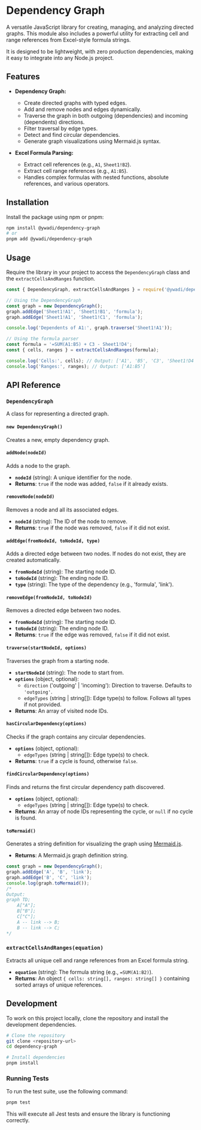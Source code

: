 # Dependency Graph

A versatile JavaScript library for creating, managing, and analyzing directed graphs. This module also includes a powerful utility for extracting cell and range references from Excel-style formula strings.

It is designed to be lightweight, with zero production dependencies, making it easy to integrate into any Node.js project.

## Features

- **Dependency Graph:**
  - Create directed graphs with typed edges.
  - Add and remove nodes and edges dynamically.
  - Traverse the graph in both outgoing (dependencies) and incoming (dependents) directions.
  - Filter traversal by edge types.
  - Detect and find circular dependencies.
  - Generate graph visualizations using Mermaid.js syntax.

- **Excel Formula Parsing:**
  - Extract cell references (e.g., `A1`, `Sheet1!B2`).
  - Extract cell range references (e.g., `A1:B5`).
  - Handles complex formulas with nested functions, absolute references, and various operators.

## Installation

Install the package using npm or pnpm:

```bash
npm install @ywadi/dependency-graph
# or
pnpm add @ywadi/dependency-graph
```

## Usage

Require the library in your project to access the `DependencyGraph` class and the `extractCellsAndRanges` function.

```javascript
const { DependencyGraph, extractCellsAndRanges } = require('@ywadi/dependency-graph');

// Using the DependencyGraph
const graph = new DependencyGraph();
graph.addEdge('Sheet1!A1', 'Sheet1!B1', 'formula');
graph.addEdge('Sheet1!A1', 'Sheet1!C1', 'formula');

console.log('Dependents of A1:', graph.traverse('Sheet1!A1'));

// Using the formula parser
const formula = '=SUM(A1:B5) + C3 - Sheet1!D4';
const { cells, ranges } = extractCellsAndRanges(formula);

console.log('Cells:', cells); // Output: ['A1', 'B5', 'C3', 'Sheet1!D4']
console.log('Ranges:', ranges); // Output: ['A1:B5']
```

## API Reference

### `DependencyGraph`

A class for representing a directed graph.

#### `new DependencyGraph()`

Creates a new, empty dependency graph.

#### `addNode(nodeId)`

Adds a node to the graph.

- **`nodeId`** (string): A unique identifier for the node.
- **Returns**: `true` if the node was added, `false` if it already exists.

#### `removeNode(nodeId)`

Removes a node and all its associated edges.

- **`nodeId`** (string): The ID of the node to remove.
- **Returns**: `true` if the node was removed, `false` if it did not exist.

#### `addEdge(fromNodeId, toNodeId, type)`

Adds a directed edge between two nodes. If nodes do not exist, they are created automatically.

- **`fromNodeId`** (string): The starting node ID.
- **`toNodeId`** (string): The ending node ID.
- **`type`** (string): The type of the dependency (e.g., 'formula', 'link').

#### `removeEdge(fromNodeId, toNodeId)`

Removes a directed edge between two nodes.

- **`fromNodeId`** (string): The starting node ID.
- **`toNodeId`** (string): The ending node ID.
- **Returns**: `true` if the edge was removed, `false` if it did not exist.

#### `traverse(startNodeId, options)`

Traverses the graph from a starting node.

- **`startNodeId`** (string): The node to start from.
- **`options`** (object, optional):
  - `direction` ('outgoing' | 'incoming'): Direction to traverse. Defaults to `'outgoing'`.
  - `edgeTypes` (string | string[]): Edge type(s) to follow. Follows all types if not provided.
- **Returns**: An array of visited node IDs.

#### `hasCircularDependency(options)`

Checks if the graph contains any circular dependencies.

- **`options`** (object, optional):
  - `edgeTypes` (string | string[]): Edge type(s) to check.
- **Returns**: `true` if a cycle is found, otherwise `false`.

#### `findCircularDependency(options)`

Finds and returns the first circular dependency path discovered.

- **`options`** (object, optional):
  - `edgeTypes` (string | string[]): Edge type(s) to check.
- **Returns**: An array of node IDs representing the cycle, or `null` if no cycle is found.

#### `toMermaid()`

Generates a string definition for visualizing the graph using [Mermaid.js](https://mermaid-js.github.io/mermaid/#/).

- **Returns**: A Mermaid.js graph definition string.

```javascript
const graph = new DependencyGraph();
graph.addEdge('A', 'B', 'link');
graph.addEdge('B', 'C', 'link');
console.log(graph.toMermaid());
/*
Output:
graph TD;
    A["A"];
    B["B"];
    C["C"];
    A -- link --> B;
    B -- link --> C;
*/
```

### `extractCellsAndRanges(equation)`

Extracts all unique cell and range references from an Excel formula string.

- **`equation`** (string): The formula string (e.g., `=SUM(A1:B2)`).
- **Returns**: An object `{ cells: string[], ranges: string[] }` containing sorted arrays of unique references.

## Development

To work on this project locally, clone the repository and install the development dependencies.

```bash
# Clone the repository
git clone <repository-url>
cd dependency-graph

# Install dependencies
pnpm install
```

### Running Tests

To run the test suite, use the following command:

```bash
pnpm test
```

This will execute all Jest tests and ensure the library is functioning correctly.
